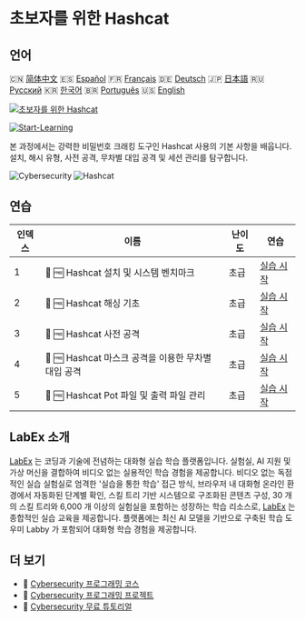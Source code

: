 # 초보자를 위한 Hashcat

## 언어

🇨🇳 [简体中文](README_zh.md) 🇪🇸 [Español](README_es.md) 🇫🇷 [Français](README_fr.md) 🇩🇪 [Deutsch](README_de.md) 🇯🇵 [日本語](README_ja.md) 🇷🇺 [Русский](README_ru.md) 🇰🇷 [한국어](README_ko.md) 🇧🇷 [Português](README_pt.md) 🇺🇸 [English](README.md) 

[![초보자를 위한 Hashcat](https://cover-creator.labex.io/hashcat-for-beginners.png?lang=ko)](https://labex.io/ko/courses/hashcat-for-beginners)

[![Start-Learning](https://img.shields.io/badge/Start-Learning-whitesmoke?style=for-the-badge)](https://labex.io/ko/courses/hashcat-for-beginners)

본 과정에서는 강력한 비밀번호 크래킹 도구인 Hashcat 사용의 기본 사항을 배웁니다. 설치, 해시 유형, 사전 공격, 무차별 대입 공격 및 세션 관리를 탐구합니다.

![Cybersecurity](https://img.shields.io/badge/Cybersecurity-whitesmoke?style=for-the-badge&logo=cybersecurity)
![Hashcat](https://img.shields.io/badge/Hashcat-whitesmoke?style=for-the-badge&logo=hashcat)


## 연습

|   인덱스 | 이름                                                | 난이도   | 연습                                                                                                                                                 |
|----------|-----------------------------------------------------|----------|------------------------------------------------------------------------------------------------------------------------------------------------------|
|        1 | 🧩 🆓 Hashcat 설치 및 시스템 벤치마크               | 초급     | <a target='_blank' href='https://labex.io/ko/labs/linux-hashcat-installation-and-system-benchmark-632570?course=hashcat-for-beginners'>실습 시작</a> |
|        2 | 🧩 🆓 Hashcat 해싱 기초                             | 초급     | <a target='_blank' href='https://labex.io/ko/labs/linux-hashcat-hashing-fundamentals-632569?course=hashcat-for-beginners'>실습 시작</a>              |
|        3 | 🧩 🆓 Hashcat 사전 공격                             | 초급     | <a target='_blank' href='https://labex.io/ko/labs/linux-hashcat-dictionary-attacks-632568?course=hashcat-for-beginners'>실습 시작</a>                |
|        4 | 🧩 🆓 Hashcat 마스크 공격을 이용한 무차별 대입 공격 | 초급     | <a target='_blank' href='https://labex.io/ko/labs/linux-hashcat-brute-force-with-mask-attacks-632567?course=hashcat-for-beginners'>실습 시작</a>     |
|        5 | 🧩 🆓 Hashcat Pot 파일 및 출력 파일 관리            | 초급     | <a target='_blank' href='https://labex.io/ko/labs/linux-hashcat-potfiles-and-output-files-632571?course=hashcat-for-beginners'>실습 시작</a>         |

## LabEx 소개

[LabEx](https://labex.io) 는 코딩과 기술에 전념하는 대화형 실습 학습 플랫폼입니다. 실험실, AI 지원 및 가상 머신을 결합하여 비디오 없는 실용적인 학습 경험을 제공합니다. 비디오 없는 독점적인 실습 실험실로 엄격한 '실습을 통한 학습' 접근 방식, 브라우저 내 대화형 온라인 환경에서 자동화된 단계별 확인, 스킬 트리 기반 시스템으로 구조화된 콘텐츠 구성, 30 개의 스킬 트리와 6,000 개 이상의 실험실을 포함하는 성장하는 학습 리소스로, [LabEx](https://labex.io) 는 종합적인 실습 교육을 제공합니다. 플랫폼에는 최신 AI 모델을 기반으로 구축된 학습 도우미 Labby 가 포함되어 대화형 학습 경험을 제공합니다.

## 더 보기

- 🔗 [Cybersecurity 프로그래밍 코스](https://github.com/labex-labs/awesome-programming-courses)
- 🔗 [Cybersecurity 프로그래밍 프로젝트](https://github.com/labex-labs/awesome-programming-projects)
- 🔗 [Cybersecurity 무료 튜토리얼](https://github.com/labex-labs/cybersecurity-free-tutorials)


